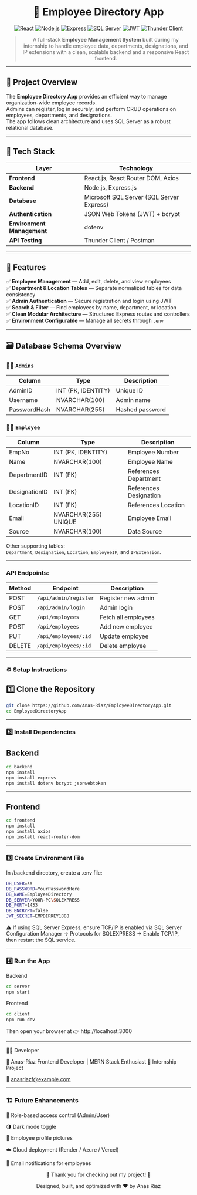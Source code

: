 <div align="center">

# 📇 Employee Directory App



[![React](https://img.shields.io/badge/Frontend-ReactJS-61DBFB?style=for-the-badge&logo=react&logoColor=black)](https://react.dev/)
[![Node.js](https://img.shields.io/badge/Backend-Node.js-339933?style=for-the-badge&logo=node.js&logoColor=white)](https://nodejs.org/)
[![Express](https://img.shields.io/badge/Framework-Express.js-000000?style=for-the-badge&logo=express&logoColor=white)](https://expressjs.com/)
[![SQL Server](https://img.shields.io/badge/Database-Microsoft_SQL_Server-CC2927?style=for-the-badge&logo=microsoft-sql-server&logoColor=white)](https://learn.microsoft.com/en-us/sql/sql-server/)
[![JWT](https://img.shields.io/badge/Auth-JWT-000000?style=for-the-badge&logo=jsonwebtokens&logoColor=white)](https://jwt.io/)
[![Thunder Client](https://img.shields.io/badge/API_Testing-Thunder_Client-2B9FD6?style=for-the-badge&logo=thunderclient&logoColor=white)](https://www.thunderclient.com/)

> A full-stack **Employee Management System** built during my internship to handle employee data, departments, designations, and IP extensions with a clean, scalable backend and a responsive React frontend.

</div>

---

## 🧠 Project Overview

The **Employee Directory App** provides an efficient way to manage organization-wide employee records.  
Admins can register, log in securely, and perform CRUD operations on employees, departments, and designations.  
The app follows clean architecture and uses SQL Server as a robust relational database.


---

## 🚀 Tech Stack

| Layer | Technology |
|--------|-------------|
| **Frontend** | React.js, React Router DOM, Axios |
| **Backend** | Node.js, Express.js |
| **Database** | Microsoft SQL Server (SQL Server Express) |
| **Authentication** | JSON Web Tokens (JWT) + bcrypt |
| **Environment Management** | dotenv |
| **API Testing** | Thunder Client / Postman |

---

## 🧩 Features

✅ **Employee Management** — Add, edit, delete, and view employees  
✅ **Department & Location Tables** — Separate normalized tables for data consistency  
✅ **Admin Authentication** — Secure registration and login using JWT  
✅ **Search & Filter** — Find employees by name, department, or location  
✅ **Clean Modular Architecture** — Structured Express routes and controllers  
✅ **Environment Configurable** — Manage all secrets through `.env`  

---

## 🗃️ Database Schema Overview

### 🧑‍💼 `Admins`
| Column | Type | Description |
|---------|------|-------------|
| AdminID | INT (PK, IDENTITY) | Unique ID |
| Username | NVARCHAR(100) | Admin name |
| PasswordHash | NVARCHAR(255) | Hashed password |

### 👨‍💻 `Employee`
| Column | Type | Description |
|---------|------|-------------|
| EmpNo | INT (PK, IDENTITY) | Employee Number |
| Name | NVARCHAR(100) | Employee Name |
| DepartmentID | INT (FK) | References Department |
| DesignationID | INT (FK) | References Designation |
| LocationID | INT (FK) | References Location |
| Email | NVARCHAR(255) UNIQUE | Employee Email |
| Source | NVARCHAR(100) | Data Source |

Other supporting tables:  
`Department`, `Designation`, `Location`, `EmployeeIP`, and `IPExtension`.

---
### API Endpoints:

| Method | Endpoint              | Description         |
| ------ | --------------------- | ------------------- |
| POST   | `/api/admin/register` | Register new admin  |
| POST   | `/api/admin/login`    | Admin login         |
| GET    | `/api/employees`      | Fetch all employees |
| POST   | `/api/employees`      | Add new employee    |
| PUT    | `/api/employees/:id`  | Update employee     |
| DELETE | `/api/employees/:id`  | Delete employee     |


---

### ⚙️ Setup Instructions

## 1️⃣ Clone the Repository
```bash
git clone https://github.com/Anas-Riaz/EmployeeDirectoryApp.git
cd EmployeeDirectoryApp
```

---
### 2️⃣ Install Dependencies
## Backend
```bash
cd backend
npm install
npm install express
npm install dotenv bcrypt jsonwebtoken
```

---
## Frontend
```bash
cd frontend
npm install
npm install axios
npm install react-router-dom
```

---
### 3️⃣ Create Environment File
In /backend directory, create a .env file:

```bash
DB_USER=sa
DB_PASSWORD=YourPasswordHere
DB_NAME=EmployeeDirectory
DB_SERVER=YOUR-PC\SQLEXPRESS
DB_PORT=1433
DB_ENCRYPT=false
JWT_SECRET=EMPDIRKEY1888
```
⚠️ If using SQL Server Express, ensure TCP/IP is enabled via
SQL Server Configuration Manager → Protocols for SQLEXPRESS → Enable TCP/IP,
then restart the SQL service.

---

### 4️⃣ Run the App
Backend
```bash
cd server
npm start
```

Frontend
```bash
cd client
npm run dev
```

Then open your browser at 👉 http://localhost:3000

---


🧑‍💻 Developer

👤 Anas-Riaz
Frontend Developer | MERN Stack Enthusiast
💼 Internship Project

📧 anasriazf@example.com

---

### 🏗️ Future Enhancements

🔐 Role-based access control (Admin/User)

🌗 Dark mode toggle

🧾 Employee profile pictures

☁️ Cloud deployment (Render / Azure / Vercel)

📨 Email notifications for employees


<div align="center">
🏁 Thank you for checking out my project! 🙌

Designed, built, and optimized with ❤️ by Anas Riaz

</div>

